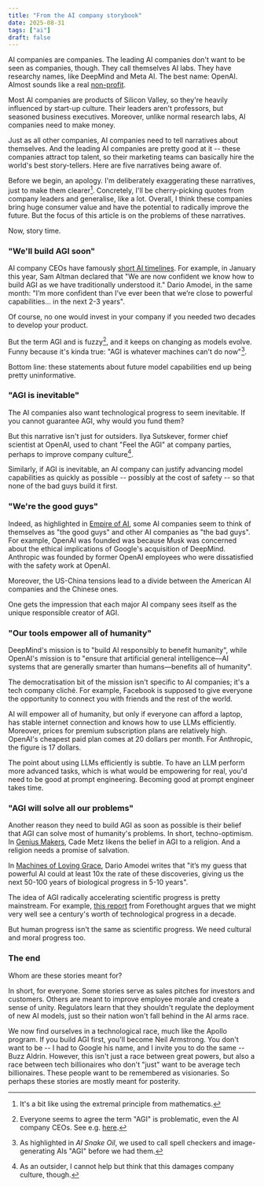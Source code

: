 ```yaml
---
title: "From the AI company storybook"
date: 2025-08-31
tags: ["ai"]
draft: false
---
```


AI companies are companies. The leading AI companies don't want to be seen as companies, though. They call themselves AI labs. They have researchy names, like DeepMind and Meta AI. The best name: OpenAI. Almost sounds like a real [non-profit](https://openai.com/index/introducing-openai/).

Most AI companies are products of Silicon Valley, so they're heavily influenced by start-up culture. Their leaders aren't professors, but seasoned business executives. Moreover, unlike normal research labs, AI companies need to make money.

Just as all other companies, AI companies need to tell narratives about themselves. And the leading AI companies are pretty good at it -- these companies attract top talent, so their marketing teams can basically hire the world's best story-tellers. Here are five narratives being aware of.

Before we begin, an apology. I'm deliberately exaggerating these narratives, just to make them clearer[^extremal]. Concretely, I'll be cherry-picking quotes from company leaders and generalise, like a lot. Overall, I think these companies bring huge consumer value and have the potential to radically improve the future. But the focus of this article is on the problems of these narratives.

Now, story time.

### "We'll build AGI soon"
AI company CEOs have famously [short AI timelines](https://80000hours.org/agi/guide/when-will-agi-arrive/). For example, in January this year, Sam Altman declared that "We are now confident we know how to build AGI as we have traditionally understood it." Dario Amodei, in the same month: "I’m more confident than I’ve ever been that we’re close to powerful capabilities… in the next 2-3 years".

Of course, no one would invest in your company if you needed two decades to develop your product.

But the term AGI and is fuzzy[^sam-dario], and it keeps on changing as models evolve. Funny because it's kinda true: "AGI is whatever machines can't do now"[^snake-oil].

Bottom line: these statements about future model capabilities end up being pretty uninformative.

### "AGI is inevitable"
The AI companies also want technological progress to seem inevitable. If you cannot guarantee AGI, why would you fund them?

But this narrative isn't just for outsiders. Ilya Sutskever, former chief scientist at OpenAI, used to chant "Feel the AGI" at company parties, perhaps to improve company culture[^cringe].

Similarly, if AGI is inevitable, an AI company can justify advancing model capabilities as quickly as possible -- possibly at the cost of safety -- so that none of the bad guys build it first.

### "We're the good guys"
Indeed, as highlighted in [Empire of AI](https://en.wikipedia.org/wiki/Empire_of_AI), some AI companies seem to think of themselves as "the good guys" and other AI companies as "the bad guys". For example, OpenAI was founded was because Musk was concerned about the ethical implications of Google's acquisition of DeepMind. Anthropic was founded by former OpenAI employees who were dissatisfied with the safety work at OpenAI.

Moreover, the US-China tensions lead to a divide between the American AI companies and the Chinese ones.

One gets the impression that each major AI company sees itself as the unique responsible creator of AGI.

### "Our tools empower all of humanity"
DeepMind's mission is to "build AI responsibly to benefit humanity", while OpenAI's mission is to "ensure that artificial general intelligence—AI systems that are generally smarter than humans—benefits all of humanity".

The democratisation bit of the mission isn't specific to AI companies; it's a tech company cliché. For example, Facebook is supposed to give everyone the opportunity to connect you with friends and the rest of the world.

AI will empower all of humanity, but only if everyone can afford a laptop, has stable internet connection and knows how to use LLMs efficiently. Moreover, prices for premium subscription plans are relatively high. OpenAI's cheapest paid plan comes at 20 dollars per month. For Anthropic, the figure is 17 dollars.

The point about using LLMs efficiently is subtle. To have an LLM perform more advanced tasks, which is what would be empowering for real, you'd need to be good at prompt engineering. Becoming good at prompt engineer takes time.

### "AGI will solve all our problems"
Another reason they need to build AGI as soon as possible is their belief that AGI can solve most of humanity's problems. In short, techno-optimism. In [Genius Makers](https://www.penguin.co.uk/books/437020/genius-makers-by-metz-cade/9781847942159), Cade Metz likens the belief in AGI to a religion. And a religion needs a promise of salvation.

In [Machines of Loving Grace](https://www.darioamodei.com/essay/machines-of-loving-grace), Dario Amodei writes that "it’s my guess that powerful AI could at least 10x the rate of these discoveries, giving us the next 50-100 years of biological progress in 5-10 years".

The idea of AGI radically accelerating scientific progress is pretty mainstream. For example, [this report](https://www.forethought.org/research/preparing-for-the-intelligence-explosion#the-accelerated-decade) from Forethought argues that we might very well see a century's worth of technological progress in a decade.

But human progress isn't the same as scientific progress. We need cultural and moral progress too.

### The end
Whom are these stories meant for?

In short, for everyone. Some stories serve as sales pitches for investors and customers. Others are meant to improve employee morale and create a sense of unity. Regulators learn that they shouldn't regulate the deployment of new AI models, just so their nation won't fall behind in the AI arms race.

We now find ourselves in a technological race, much like the Apollo program. If you build AGI first, you'll become Neil Armstrong. You don't want to be -- I had to Google his name, and I invite you to do the same -- Buzz Aldrin. However, this isn't just a race between great powers, but also a race between tech billionaires who don't "just" want to be average tech billionaires. These people want to be remembered as visionaries. So perhaps these stories are mostly meant for posterity.

[^extremal]: It's a bit like using the extremal principle from mathematics.
[^sam-dario]: Everyone seems to agree the term "AGI" is problematic, even the AI company CEOs. See e.g. [here](https://www.darioamodei.com/essay/machines-of-loving-grace#basic-assumptions-and-framework).
[^snake-oil]: As highlighted in *AI Snake Oil*, we used to call spell checkers and image-generating AIs "AGI" before we had them.
[^cringe]: As an outsider, I cannot help but think that this damages company culture, though.
